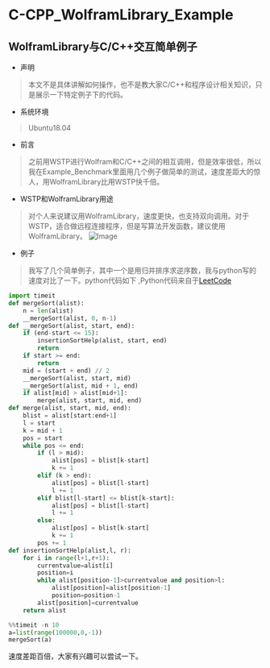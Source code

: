 # C-CPP_WolframLibrary_Example
## WolframLibrary与C/C++交互简单例子
* 声明 
> 本文不是具体讲解如何操作，也不是教大家C/C++和程序设计相关知识，只是展示一下特定例子下的代码。
* 系统环境
> Ubuntu18.04
* 前言
> 之前用WSTP进行Wolfram和C/C++之间的相互调用，但是效率很低，所以我在Example_Benchmark里面用几个例子做简单的测试，速度差距大的惊人，用WolframLibrary比用WSTP快千倍。 

* WSTP和WolframLibrary用途
> 对个人来说建议用WolframLibrary，速度更快，也支持双向调用。对于WSTP，适合做远程连接程序，但是写算法开发函数，建议使用WolframLibrary。
![Image](raw.githubusercontent.com/yangyongkang2000/C-CPP_WolframLibrary_Example/master/Example_Benchmark/Image/Benchmark1.png)
* 例子
> 我写了几个简单例子，其中一个是用归并排序求逆序数，我与python写的速度对比了一下。python代码如下 ,Python代码来自于[LeetCode](https://zhuanlan.zhihu.com/p/40695917)

```  Python
import timeit
def mergeSort(alist):
    n = len(alist)
    __mergeSort(alist, 0, n-1)
def __mergeSort(alist, start, end):
    if (end-start <= 15):
        insertionSortHelp(alist, start, end)
        return
    if start >= end:
        return
    mid = (start + end) // 2
    __mergeSort(alist, start, mid)
    __mergeSort(alist, mid + 1, end)
    if alist[mid] > alist[mid+1]:
        merge(alist, start, mid, end)
def merge(alist, start, mid, end):
    blist = alist[start:end+1]
    l = start
    k = mid + 1
    pos = start
    while pos <= end:
        if (l > mid):
            alist[pos] = blist[k-start]
            k += 1
        elif (k > end):
            alist[pos] = blist[l-start]
            l += 1
        elif blist[l-start] <= blist[k-start]:
            alist[pos] = blist[l-start]
            l += 1
        else:
            alist[pos] = blist[k-start]
            k += 1
        pos += 1
def insertionSortHelp(alist,l, r):
    for i in range(l+1,r+1):
        currentvalue=alist[i]
        position=i
        while alist[position-1]>currentvalue and position>l:
            alist[position]=alist[position-1]
            position=position-1
        alist[position]=currentvalue
    return alist
``` 
``` Python
%%timeit -n 10
a=list(range(100000,0,-1))
mergeSort(a)
``` 
速度差距百倍，大家有兴趣可以尝试一下。

